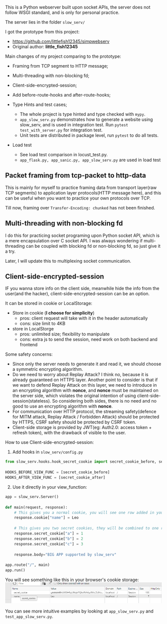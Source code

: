 This is a Python webserver built upon socket APIs, the server does not follow WSGI standard, and is only for personal practice.

The server lies in the folder `slow_serv/`

I got the prototype from this project: 
- https://github.com/littlefish12345/simpwebserv
- Original author: **little_fish12345**

Main changes of my project comparing to the prototype:
- Framing from TCP segment to HTTP message;
- Multi-threading with non-blocking fd;
- Client-side-encrypted-session;
- Add before-route-hooks and after-route-hooks;

- Type Hints and test cases;
  - The whole project is type hinted and type checked with `mypy`.
  - `app_slow_serv.py` demonstrates how to generate a website using slow_serv, and is used in integration test. Run `pytest test_with_server.py` for integration test.
  - Unit tests are distributed in package level, run `pytest` to do all tests.
  
- Load test
    - See load test comparison in locust_test.py.
    - `app_flask.py, app_sanic.py, app_slow_serv.py` are used in load test


## Packet framing from tcp-packet to http-data
This is mainly for myself to practice framing data from transport layer(raw TCP segments) to application layer protocols(HTTP message here), and this can be useful when you want to practice your own protocols over TCP. 

Till now, framing over `Transfer-Encoding: chunked` has not been finished.

## Multi-threading with non-blocking fd
I do this for practicing socket programing upon Python socket API, which is a mere encapsulation over C socket API. I was always wondering if multi-threading can be coupled with blocking fd or non-blocking fd, so just give it a try.

Later, I will update this to multiplexing socket communication.

## Client-side-encrypted-session
IF you wanna store info on the client side, meanwhile hide the info from the user(and the hacker), client-side-encrypted-session can be an option. 

It can be stored in cookie or LocalStorage:
  - Store in cookie (**I choose for simplicity**)
    - pros: client request will take with it in the header automatically
    - cons: size limit to 4KB
  - store in LocalStorge
    - pros: unlimited size; flexibility to manipulate
    - cons: extra js to send the session, need work on both backend and frontend
  
Some safety concerns:
  - Since only the server needs to generate it and read it, we should choose a symmetric encrypting algorithm.
  - Do we need to worry about Replay Attack? I think no, because it is already guaranteed on HTTPS layer. Another point to consider is that if we want to defend Replay Attack on this layer, we need to introduce in an encrypting algorithm with **nonce**, and **nonce** must be maintained on the server side, which violates the original intention of using client-side-session(stateless). So considering both sides, there is no need and no good to use an encrypting algorithm with **nonce**.
  - For communication over HTTP protocol, the streaming safety(defence for MITM attack, Replay Attack / Forbidden Attack) should be protected by HTTPS, CSRF safety should be protected by CSRF token.
  - Client-side storage is provided by JWT(eg: Auth2.0: access token + refresh token), with the drawback of visible to the user.

How to use Client-side-encrypted-session:
1. Add hooks in `slow_serv/config.py`
```python
from slow_serv.hooks.hook_secret_cookie import secret_cookie_before, secret_cookie_after

HOOKS_BEFORE_VIEW_FUNC = [secret_cookie_before]
HOOKS_AFTER_VIEW_FUNC = [secret_cookie_after]
```
2. Use it directly in your view_function:
```python
app = slow_serv.Server()

def main(request, response):
    # This gives you a normal cookie, you will see one row added in your browser's cookie storage
    response.cookie["name"] = Leo

    # This gives you two secret cookies, they will be combined to one row in your browser's cookie storage
    response.secret_cookie["a"] = 1
    response.secret_cookie["b"] = 2
    response.secret_cookie["c"] = 3

    response.body="BIG APP supported by slow_serv"

app.route("/", main)
app.run()
```
You will see something like this in your browser's cookie storage:
![cookie_snippet](cookie_snippet.jpg)

You can see more intuitive examples by looking at `app_slow_serv.py` and `test_app_slow_serv.py`.